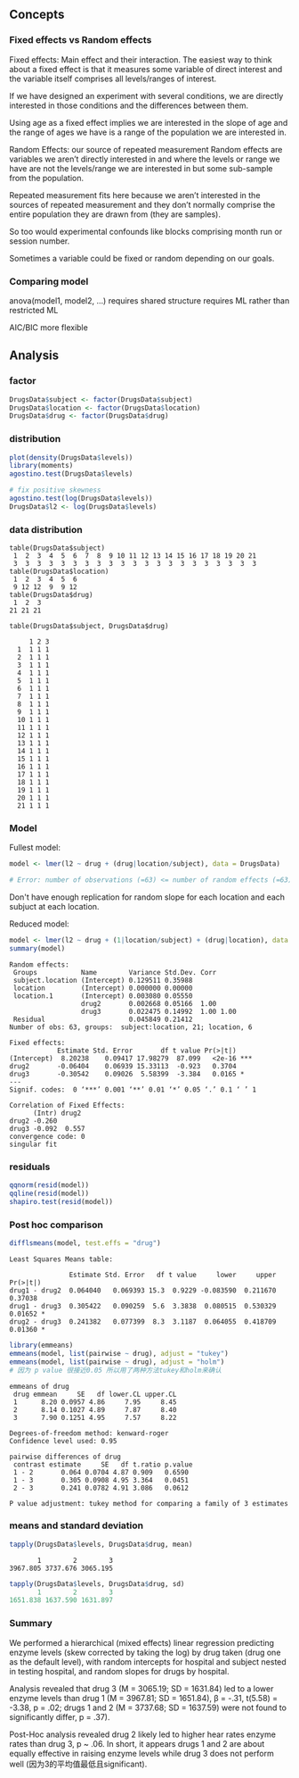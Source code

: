 ## Concepts

### Fixed effects vs Random effects

Fixed effects: Main effect and their interaction.
The easiest way to think about a fixed effect is that it measures some variable of direct interest and the variable itself comprises all levels/ranges of interest.

If we have designed an experiment with several conditions, we are directly interested in those conditions and the differences between them.

Using age as a fixed effect implies we are interested in the slope of age and the range of ages we have is a range of the population we are interested in.


Random Effects: our source of repeated measurement
Random effects are variables we aren’t directly interested in and where the levels or range we have are not the levels/range we are interested in but some sub-sample from the population.

Repeated measurement fits here because we aren’t interested in the sources of repeated measurement and they don’t normally comprise the entire population they are drawn from (they are samples).

So too would experimental confounds like blocks comprising month run or session number.

Sometimes a variable could be fixed or random depending on our goals.

### Comparing model

anova(model1, model2, …) 
requires shared structure
requires ML rather than restricted ML 

AIC/BIC
more flexible

## Analysis

### factor
```r
DrugsData$subject <- factor(DrugsData$subject)
DrugsData$location <- factor(DrugsData$location)
DrugsData$drug <- factor(DrugsData$drug)
```

### distribution
```r
plot(density(DrugsData$levels))
library(moments)
agostino.test(DrugsData$levels)

# fix positive skewness
agostino.test(log(DrugsData$levels))
DrugsData$l2 <- log(DrugsData$levels)
```

### data distribution
```
table(DrugsData$subject)
 1  2  3  4  5  6  7  8  9 10 11 12 13 14 15 16 17 18 19 20 21 
 3  3  3  3  3  3  3  3  3  3  3  3  3  3  3  3  3  3  3  3  3 
table(DrugsData$location)
 1  2  3  4  5  6 
 9 12 12  9  9 12 
table(DrugsData$drug)
 1  2  3 
21 21 21 

table(DrugsData$subject, DrugsData$drug)
    
     1 2 3
  1  1 1 1
  2  1 1 1
  3  1 1 1
  4  1 1 1
  5  1 1 1
  6  1 1 1
  7  1 1 1
  8  1 1 1
  9  1 1 1
  10 1 1 1
  11 1 1 1
  12 1 1 1
  13 1 1 1
  14 1 1 1
  15 1 1 1
  16 1 1 1
  17 1 1 1
  18 1 1 1
  19 1 1 1
  20 1 1 1
  21 1 1 1
```
### Model
Fullest model:
```r
model <- lmer(l2 ~ drug + (drug|location/subject), data = DrugsData)

# Error: number of observations (=63) <= number of random effects (=63) for term (drug | subject:location); the random-effects parameters and the residual variance (or scale parameter) are probably unidentifiable
```
Don't have enough replication for random slope for each location and each subjuct at each location.

Reduced model:
```r
model <- lmer(l2 ~ drug + (1|location/subject) + (drug|location), data = DrugsData)
summary(model)
```
```
Random effects:
 Groups           Name        Variance Std.Dev. Corr     
 subject.location (Intercept) 0.129511 0.35988           
 location         (Intercept) 0.000000 0.00000           
 location.1       (Intercept) 0.003080 0.05550           
                  drug2       0.002668 0.05166  1.00     
                  drug3       0.022475 0.14992  1.00 1.00
 Residual                     0.045849 0.21412           
Number of obs: 63, groups:  subject:location, 21; location, 6

Fixed effects:
            Estimate Std. Error       df t value Pr(>|t|)    
(Intercept)  8.20238    0.09417 17.98279  87.099   <2e-16 ***
drug2       -0.06404    0.06939 15.33113  -0.923   0.3704    
drug3       -0.30542    0.09026  5.58399  -3.384   0.0165 *  
---
Signif. codes:  0 ‘***’ 0.001 ‘**’ 0.01 ‘*’ 0.05 ‘.’ 0.1 ‘ ’ 1

Correlation of Fixed Effects:
      (Intr) drug2 
drug2 -0.260       
drug3 -0.092  0.557
convergence code: 0
singular fit
```

### residuals
```r
qqnorm(resid(model))
qqline(resid(model))
shapiro.test(resid(model))
```

### Post hoc comparison
```r
difflsmeans(model, test.effs = "drug")
```
```
Least Squares Means table:

               Estimate Std. Error   df t value     lower     upper Pr(>|t|)  
drug1 - drug2  0.064040   0.069393 15.3  0.9229 -0.083590  0.211670  0.37038  
drug1 - drug3  0.305422   0.090259  5.6  3.3838  0.080515  0.530329  0.01652 *
drug2 - drug3  0.241382   0.077399  8.3  3.1187  0.064055  0.418709  0.01360 *
```
```r
library(emmeans)
emmeans(model, list(pairwise ~ drug), adjust = "tukey")
emmeans(model, list(pairwise ~ drug), adjust = "holm")
# 因为 p value 很接近0.05 所以用了两种方法tukey和holm来确认
```
```
emmeans of drug
 drug emmean     SE   df lower.CL upper.CL
 1      8.20 0.0957 4.86     7.95     8.45
 2      8.14 0.1027 4.89     7.87     8.40
 3      7.90 0.1251 4.95     7.57     8.22

Degrees-of-freedom method: kenward-roger 
Confidence level used: 0.95 

pairwise differences of drug
 contrast estimate     SE   df t.ratio p.value
 1 - 2       0.064 0.0704 4.87 0.909   0.6590 
 1 - 3       0.305 0.0908 4.95 3.364   0.0451 
 2 - 3       0.241 0.0782 4.91 3.086   0.0612 

P value adjustment: tukey method for comparing a family of 3 estimates 
```

### means and standard deviation
```r
tapply(DrugsData$levels, DrugsData$drug, mean)
```
```
       1        2        3 
3967.805 3737.676 3065.195 
```
```r
tapply(DrugsData$levels, DrugsData$drug, sd)
       1        2        3 
1651.838 1637.590 1631.897
```

### Summary
We performed a hierarchical (mixed effects) linear regression predicting enzyme levels (skew corrected by taking the log) by drug taken (drug one as the default level), with random intercepts for hospital and subject nested in testing hospital, and random slopes for drugs by hospital. 

Analysis revealed that drug 3 (M = 3065.19; SD = 1631.84) led to a lower enzyme levels than drug 1 (M = 3967.81; SD = 1651.84), β = -.31, t(5.58) = -3.38, p = .02; drugs 1 and 2 (M = 3737.68; SD = 1637.59) were not found to significantly differ, p = .37). 

Post-Hoc analysis revealed drug 2 likely led to higher hear rates enzyme rates than drug 3, p ~ .06. In short, it appears drugs 1 and 2 are about equally effective in raising enzyme levels while drug 3 does not perform well (因为3的平均值最低且significant).